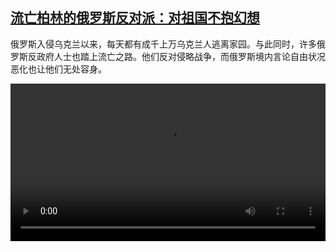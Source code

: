 <!--1649580424000-->
[流亡柏林的俄罗斯反对派：对祖国不抱幻想](https://www.dw.com/zh/%E6%B5%81%E4%BA%A1%E6%9F%8F%E6%9E%97%E7%9A%84%E4%BF%84%E7%BD%97%E6%96%AF%E5%8F%8D%E5%AF%B9%E6%B4%BE%EF%BC%9A%E5%AF%B9%E7%A5%96%E5%9B%BD%E4%B8%8D%E6%8A%B1%E5%B9%BB%E6%83%B3/a-61367123)
------

<p>俄罗斯入侵乌克兰以来，每天都有成千上万乌克兰人逃离家园。与此同时，许多俄罗斯反政府人士也踏上流亡之路。他们反对侵略战争，而俄罗斯境内言论自由状况恶化也让他们无处容身。</small></p><video src="https://tvdownloaddw-a.akamaihd.net/dwtv_video/flv/vdt_zh/2022/bchi220405_001_exilrussen_01r_sd_sor.mp4" controls style="width:100%"></video>
